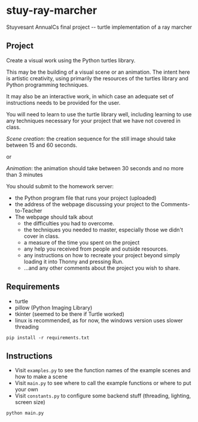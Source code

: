 # stuy-ray-marcher

Stuyvesant AnnualCs final project -- turtle implementation of a ray marcher

## Project

Create a visual work using the Python turtles library.

This may be the building of a visual scene or an animation.  The intent here is artistic creativity, using primarily the resources of the turtles library and Python programming techniques.

It may also be an interactive work, in which case an adequate set of instructions needs to be provided for the user.

You will need to learn to use the turtle library well, including learning to use any techniques necessary for your project that we have not covered in class.

*Scene creation*: the creation sequence for the still image should take between 15 and 60 seconds.

or

*Animation*: the animation should take between 30 seconds and no more than 3 minutes

You should submit to the homework server:

- the Python program file that runs your project (uploaded)
- the address of the webpage discussing your project to the Comments-to-Teacher
- The webpage should talk about
  - the difficulties you had to overcome.
  - the techniques you needed to master, especially those we didn't cover in class.
  - a measure of the time you spent on the project
  - any help you received from people and outside resources.
  - any instructions on how to recreate your project beyond simply loading it into Thonny and pressing Run.
  - ...and any other comments about the project you wish to share.

## Requirements

- turtle
- pillow (Python Imaging Library)
- tkinter (seemed to be there if Turtle worked)
- linux is recommended, as for now, the windows version uses slower threading

`pip install -r requirements.txt`

## Instructions

- Visit `examples.py` to see the function names of the example scenes and how to make a scene
- Visit `main.py` to see where to call the example functions or where to put your own
- Visit `constants.py` to configure some backend stuff (threading, lighting, screen size)

`python main.py`
